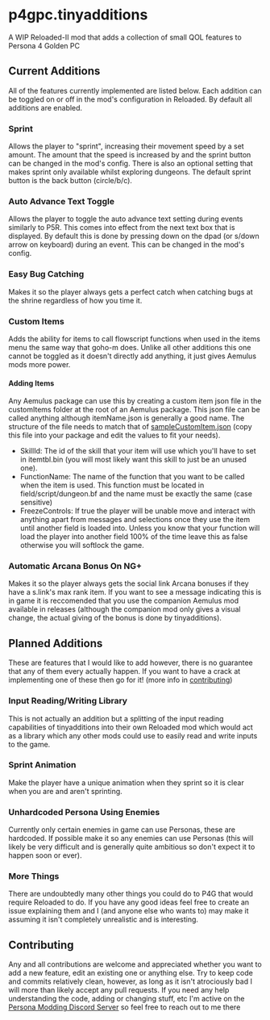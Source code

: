 # p4gpc.tinyadditions
A WIP Reloaded-II mod that adds a collection of small QOL features to Persona 4 Golden PC

## Current Additions
All of the features currently implemented are listed below. Each addition can be toggled on or off in the mod's configuration in Reloaded. By default all additions are enabled.

### Sprint
Allows the player to "sprint", increasing their movement speed by a set amount. The amount that the speed is increased by and the sprint button can be changed in the mod's config. There is also an optional setting that makes sprint only available whilst exploring dungeons. The default sprint button is the back button (circle/b/c).

### Auto Advance Text Toggle
Allows the player to toggle the auto advance text setting during events similarly to P5R. This comes into effect from the next text box that is displayed. By default this is done by pressing down on the dpad (or s/down arrow on keyboard) during an event. This can be changed in the mod's config.

### Easy Bug Catching
Makes it so the player always gets a perfect catch when catching bugs at the shrine regardless of how you time it.

### Custom Items
Adds the ability for items to call flowscript functions when used in the items menu the same way that goho-m does. Unlike all other additions this one cannot be toggled as it doesn't directly add anything, it just gives Aemulus mods more power. 
#### Adding Items
Any Aemulus package can use this by creating a custom item json file in the customItems folder at the root of an Aemulus package. This json file can be called anything although itemName.json is generally a good name. The structure of the file needs to match that of [sampleCustomItem.json](sampleCustomItem.json) (copy this file into your package and edit the values to fit your needs).

- SkillId: The id of the skill that your item will use which you'll have to set in itemtbl.bin (you will most likely want this skill to just be an unused one).
- FunctionName: The name of the function that you want to be called when the item is used. This function must be located in field/script/dungeon.bf and the name must be exactly the same (case sensitive)
- FreezeControls: If true the player will be unable move and interact with anything apart from messages and selections once they use the item until another field is loaded into. Unless you know that your function will load the player into another field 100% of the time leave this as false otherwise you will softlock the game.

### Automatic Arcana Bonus On NG+
Makes it so the player always gets the social link Arcana bonuses if they have a s.link's max rank item. If you want to see a message indicating this is in game it is reccomended that you use the companion Aemulus mod available in releases (although the companion mod only gives a visual change, the actual giving of the bonus is done by tinyadditions).

## Planned Additions
These are features that I would like to add however, there is no guarantee that any of them every actually happen. If you want to have a crack at implementing one of these then go for it! (more info in [contributing](#contributing)) 

### Input Reading/Writing Library
This is not actually an addition but a splitting of the input reading capabilities of tinyadditions into their own Reloaded mod which would act as a library which any other mods could use to easily read and write inputs to the game.

### Sprint Animation
Make the player have a unique animation when they sprint so it is clear when you are and aren't sprinting.

### Unhardcoded Persona Using Enemies
Currently only certain enemies in game can use Personas, these are hardcoded. If possible make it so any enemies can use Personas (this will likely be very difficult and is generally quite ambitious so don't expect it to happen soon or ever).

### More Things
There are undoubtedly many other things you could do to P4G that would require Reloaded to do. If you have any good ideas feel free to create an issue explaining them and I (and anyone else who wants to) may make it assuming it isn't completely unrealistic and is interesting.

## Contributing
Any and all contributions are welcome and appreciated whether you want to add a new feature, edit an existing one or anything else. Try to keep code and commits relatively clean, however, as long as it isn't atrociously bad I will more than likely accept any pull requests. If you need any help understanding the code, adding or changing stuff, etc I'm active on the [Persona Modding Discord Server](https://discord.gg/naoto) so feel free to reach out to me there
